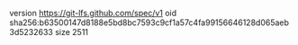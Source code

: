version https://git-lfs.github.com/spec/v1
oid sha256:b63500147d8188e5bd8bc7593c9cf1a57c4fa99156646128d065aeb3d5232633
size 2511
